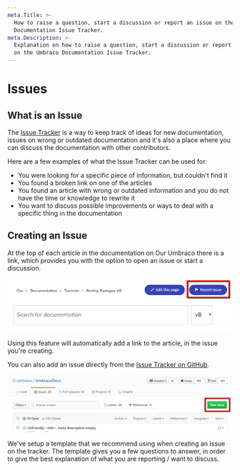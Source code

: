 ```yaml
---
meta.Title: >-
  How to raise a question, start a discussion or report an issue on the Umbraco
  Documentation Issue Tracker.
meta.Description: >-
  Explanation on how to raise a question, start a discussion or report an issue
  on the Umbraco Documentation Issue Tracker.
---
```


# Issues

## What is an Issue

The [Issue Tracker](https://github.com/umbraco/UmbracoDocs/issues) is a way to keep track of ideas for new documentation, issues on wrong or outdated documentation and it's also a place where you can discuss the documentation with other contributors.

Here are a few examples of what the Issue Tracker can be used for:

* You were looking for a specific piece of information, but couldn't find it
* You found a broken link on one of the articles
* You found an article with wrong or outdated information and you do not have the time or knowledge to rewrite it
* You want to discuss possible improvements or ways to deal with a specific thing in the documentation

## Creating an Issue

At the top of each article in the documentation on Our Umbraco there is a link, which provides you with the option to open an issue or start a discussion.

![Our issue button](../.gitbook/assets/report-issue.png)

Using this feature will automatically add a link to the article, in the issue you're creating.

You can also add an issue directly from the [Issue Tracker on GitHub](https://github.com/umbraco/UmbracoDocs/issues).

![New issue on GitHub](../.gitbook/assets/new-issue.png)

We've setup a template that we recommend using when creating an Issue on the tracker. The template gives you a few questions to answer, in order to give the best explanation of what you are reporting / want to discuss.

